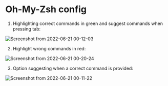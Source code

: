 # Oh-My-Zsh config

1. Highlighting correct commands in green and suggest commands when pressing tab: 

![Screenshot from 2022-06-21 00-12-03](https://user-images.githubusercontent.com/107729536/174687873-ba35648b-87ae-4a48-aec9-dd4b7514f8f1.png)

2. Highlight wrong commands in red:

![Screenshot from 2022-06-21 00-20-24](https://user-images.githubusercontent.com/107729536/174688130-e37fabae-369c-44fc-bd6f-a1cbfcc9e8a7.png)

3. Option suggesting when a correct command is provided:

![Screenshot from 2022-06-21 00-11-22](https://user-images.githubusercontent.com/107729536/174688024-66552acd-f370-47c9-85de-ef43e4cb2d8a.png)
